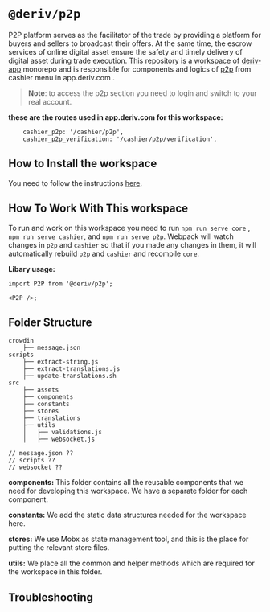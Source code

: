 # `@deriv/p2p`

P2P platform serves as the facilitator of the trade by providing a platform for buyers and sellers to broadcast their offers. At the same time, the escrow services of online digital asset ensure the safety and timely delivery of digital asset during trade execution.
This repository is a workspace of [deriv-app](../../README.md) monorepo and is responsible for components and logics of [p2p](https://app.deriv.com/cashier/p2p) from cashier menu in app.deriv.com .

> **Note**: to access the p2p section you need to login and switch to your real account.

**these are the routes used in app.deriv.com for this workspace:**

```
    cashier_p2p: '/cashier/p2p',
    cashier_p2p_verification: '/cashier/p2p/verification',
```

## How to Install the workspace

You need to follow the instructions [here](../../README.md).

## How To Work With This workspace

To run and work on this workspace you need to run `npm run serve core` , `npm run serve cashier`, and `npm run serve p2p`.
Webpack will watch changes in `p2p` and `cashier` so that if you made any changes in them, it will automatically rebuild `p2p` and `cashier` and recompile `core`.

**Libary usage:**

```
import P2P from '@deriv/p2p';

<P2P />;
```

## Folder Structure

```
crowdin
    ├── message.json
scripts
    ├── extract-string.js
    ├── extract-translations.js
    ├── update-translations.sh
src
    ├── assets
    ├── components
    ├── constants
    ├── stores
    ├── translations
    ├── utils
    │   ├── validations.js
    │   ├── websocket.js

// message.json ??
// scripts ??
// websocket ??
```

**components:** This folder contains all the reusable components that we need for developing this workspace.
We have a separate folder for each component.

**constants:** We add the static data structures needed for the workspace here.

**stores:** We use Mobx as state management tool, and this is the place for putting the relevant store files.

**utils:** We place all the common and helper methods which are required for the workspace in this folder.

## Troubleshooting
